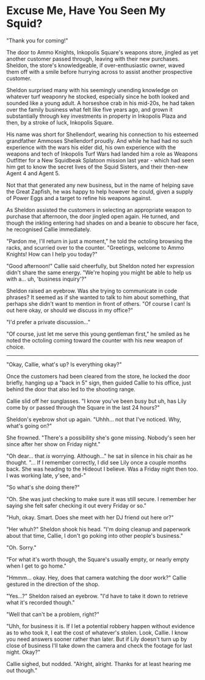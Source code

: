 # Excuse Me, Have You Seen My Squid?

"Thank you for coming!"

The door to Ammo Knights, Inkopolis Square's weapons store, jingled as yet another customer passed through, leaving with their new purchases. Sheldon, the store's knowledgeable, if over-enthusiastic owner, waved them off with a smile before hurrying across to assist another prospective customer.

Sheldon surprised many with his seemingly unending knowledge on whatever turf weaponry he stocked, especially since he both looked and sounded like a young adult. A horseshoe crab in his mid-20s, he had taken over the family business what felt like five years ago, and grown it substantially through key investments in property in Inkopolis Plaza and then, by a stroke of luck, Inkopolis Square.

His name was short for Shellendorf, wearing his connection to his esteemed grandfather Ammoses Shellendorf proudly. And while he had had no such experience with the wars his elder did, his own experience with the weapons and tech of Inkopolis Turf Wars had landed him a role as Weapons Outfitter for a New Squidbeak Splatoon mission last year - which had seen him get to know the secret lives of the Squid Sisters, and their then-new Agent 4 and Agent 5.

Not that that generated any new business, but in the name of helping save the Great Zapfish, he was happy to help however he could, given a supply of Power Eggs and a target to refine his weapons against.

As Sheldon assisted the customers in selecting an appropriate weapon to purchase that afternoon, the door jingled open again. He turned, and though the inkling entering had shades on and a beanie to obscure her face, he recognised Callie immediately.

"Pardon me, I'll return in just a moment," he told the octoling browsing the racks, and scurried over to the counter. "Greetings, welcome to Ammo Knights! How can I help you today?"

"Good afternoon!" Callie said cheerfully, but Sheldon noted her expression didn't share the same energy. "We're hoping you might be able to help us with a... uh, 'business inquiry'?"

Sheldon raised an eyebrow. Was she trying to communicate in code phrases? It seemed as if she wanted to talk to him about something, that perhaps she didn't want to mention in front of others. "Of course I can! Is out here okay, or should we discuss in my office?"

"I'd prefer a private discussion..."

"Of course, just let me serve this young gentleman first," he smiled as he noted the octoling coming toward the counter with his new weapon of choice.

----

"Okay, Callie, what's up? Is everything okay?"

Once the customers had been cleared from the store, he locked the door briefly, hanging up a "back in 5" sign, then guided Callie to his office, just behind the door that also led to the shooting range.

Callie slid off her sunglasses. "I know you've been busy but uh, has Lily come by or passed through the Square in the last 24 hours?"

Sheldon's eyebrow shot up again. "Uhhh... not that I've noticed. Why, what's going on?"

She frowned. "There's a possibility she's gone missing. Nobody's seen her since after her show on Friday night."

"Oh dear... that *is* worrying. Although..." he sat in silence in his chair as he thought. "... If I remember correctly, I did see Lily once a couple months back. She was heading to the Hideout I believe. Was a Friday night then too. I was working late, y'see, and-"

"So what's she doing there?"

"Oh. She was just checking to make sure it was still secure. I remember her saying she felt safer checking it out every Friday or so."

"Huh, okay. Smart. Does she meet with her DJ friend out here or?"

"Her whuh?" Sheldon shook his head. "I'm doing cleanup and paperwork about that time, Callie, I don't go poking into other people's business."

"Oh. Sorry."

"For what it's worth though, the Square's usually empty, or nearly empty when I get to go home."

"Hmmm... okay. Hey, does that camera watching the door work?" Callie gestured in the direction of the shop.

"Yes...?" Sheldon raised an eyebrow. "I'd have to take it down to retrieve what it's recorded though."

"Well that can't be a problem, right?"

"Uhh, for business it is. If I let a potential robbery happen without evidence as to who took it, I eat the cost of whatever's stolen. Look, Callie. I know you need answers sooner rather than later. But if Lily doesn't turn up by close of business I'll take down the camera and check the footage for last night. Okay?"

Callie sighed, but nodded. "Alright, alright. Thanks for at least hearing me out though."